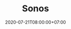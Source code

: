 ---
title     : Sonos
thumbnail : sonos
address   : https://sonos.com
sitemap   : false
date      : 2020-07-21T08:00:00+07:00
---